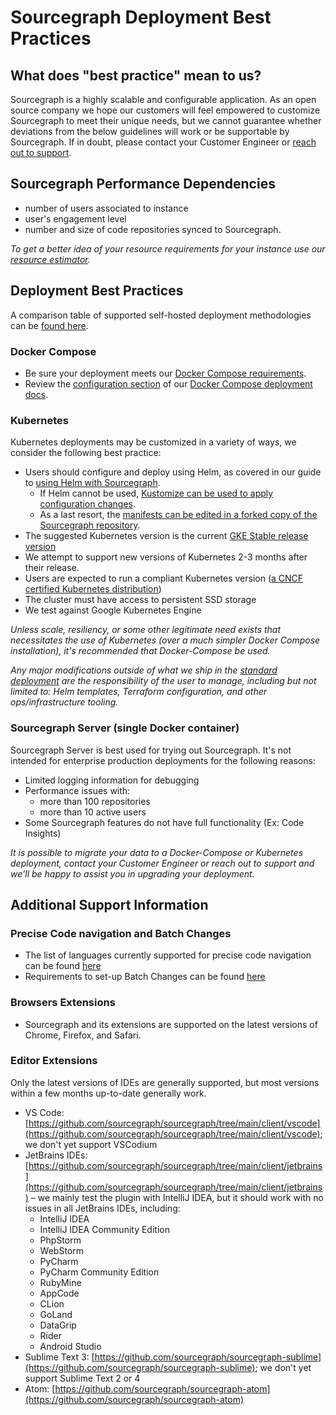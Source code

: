 # Sourcegraph Deployment Best Practices

## What does "best practice" mean to us?

Sourcegraph is a highly scalable and configurable application. As an open source company we hope our customers will feel empowered to customize Sourcegraph to meet their unique needs, but we cannot guarantee whether deviations from the below guidelines will work or be supportable by Sourcegraph. If in doubt, please contact your Customer Engineer or [reach out to support](../index.md#get-help).

## Sourcegraph Performance Dependencies

- number of users associated to instance
- user's engagement level
- number and size of code repositories synced to Sourcegraph.

_To get a better idea of your resource requirements for your instance use our_ [_resource estimator_](deploy/resource_estimator.md)_._

## Deployment Best Practices

A comparison table of supported self-hosted deployment methodologies can be [found here](deploy/index.md#deployment-types).

### Docker Compose

- Be sure your deployment meets our [Docker Compose requirements](deploy/docker-compose/index.md#requirements).
- Review the [configuration section](deploy/docker-compose/index.md#configuration) of our [Docker Compose deployment docs](deploy/docker-compose/index.md).

### Kubernetes

Kubernetes deployments may be customized in a variety of ways, we consider the following best practice:

- Users should configure and deploy using Helm, as covered in our guide to [using Helm with Sourcegraph](deploy/kubernetes/helm.md).
  -  If Helm cannot be used, [Kustomize can be used to apply configuration changes](deploy/kubernetes/kustomize.md).
  -  As a last resort, the [manifests can be edited in a forked copy of the Sourcegraph repository](deploy/kubernetes/index.md).
- The suggested Kubernetes version is the current [GKE Stable release version](https://cloud.google.com/kubernetes-engine/docs/release-notes-stable)
- We attempt to support new versions of Kubernetes 2-3 months after their release.
- Users are expected to run a compliant Kubernetes version ([a CNCF certified Kubernetes distribution](https://github.com/cncf/k8s-conformance))
- The cluster must have access to persistent SSD storage
- We test against Google Kubernetes Engine

_Unless scale, resiliency, or some other legitimate need exists that necessitates the use of Kubernetes (over a much simpler Docker Compose installation), it's recommended that Docker-Compose be used._

_Any major modifications outside of what we ship in the [standard deployment](https://github.com/sourcegraph/deploy-sourcegraph) are the responsibility of the user to manage, including but not limited to: Helm templates, Terraform configuration, and other ops/infrastructure tooling._

### Sourcegraph Server (single Docker container)

Sourcegraph Server is best used for trying out Sourcegraph. It's not intended for enterprise production deployments for the following reasons:

- Limited logging information for debugging
- Performance issues with:
  - more than 100 repositories
  - more than 10 active users
- Some Sourcegraph features do not have full functionality (Ex: Code Insights)

_It is possible to migrate your data to a Docker-Compose or Kubernetes deployment, contact your Customer Engineer or reach out to support and we'll be happy to assist you in upgrading your deployment._

## Additional Support Information

### Precise Code navigation and Batch Changes

- The list of languages currently supported for precise code navigation can be found [here](https://docs.sourcegraph.com/code_navigation/references/indexers)
- Requirements to set-up Batch Changes can be found [here](https://docs.sourcegraph.com/batch_changes/references/requirements)

### Browsers Extensions

- Sourcegraph and its extensions are supported on the latest versions of Chrome, Firefox, and Safari.

### Editor Extensions

Only the latest versions of IDEs are generally supported, but most versions within a few months up-to-date generally work.

- VS Code: [https://github.com/sourcegraph/sourcegraph/tree/main/client/vscode](https://github.com/sourcegraph/sourcegraph/tree/main/client/vscode); we don't yet support VSCodium
- JetBrains IDEs: [https://github.com/sourcegraph/sourcegraph/tree/main/client/jetbrains](https://github.com/sourcegraph/sourcegraph/tree/main/client/jetbrains) – we mainly test the plugin with IntelliJ IDEA, but it should work with no issues in all JetBrains IDEs, including:
  - IntelliJ IDEA
  - IntelliJ IDEA Community Edition
  - PhpStorm
  - WebStorm
  - PyCharm
  - PyCharm Community Edition
  - RubyMine
  - AppCode
  - CLion
  - GoLand
  - DataGrip
  - Rider
  - Android Studio
- Sublime Text 3: [https://github.com/sourcegraph/sourcegraph-sublime](https://github.com/sourcegraph/sourcegraph-sublime); we don't yet support Sublime Text 2 or 4
- Atom: [https://github.com/sourcegraph/sourcegraph-atom](https://github.com/sourcegraph/sourcegraph-atom)
